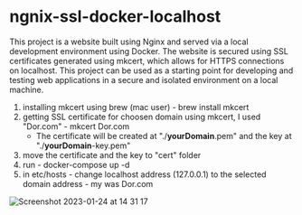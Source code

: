 # ngnix-ssl-docker-localhost
This project is a website built using Nginx and served via a local development environment using Docker.
The website is secured using SSL certificates generated using mkcert, which allows for HTTPS connections on localhost.
This project can be used as a starting point for developing and testing web applications in a secure and isolated environment on a local machine.

1. installing mkcert using brew (mac user) - brew install mkcert
2. getting SSL certificate for choosen domain using mkcert, I used "Dor.com" -  mkcert Dor.com
   - The certificate will be created at "./**yourDomain**.pem" and the key at "./**yourDomain**-key.pem"
3. move the certificate and the key to "cert" folder
4. run - docker-compose up -d
5. in etc/hosts - change localhost address (127.0.0.1) to the selected domain address - my was Dor.com

![Screenshot 2023-01-24 at 14 31 17](https://user-images.githubusercontent.com/123317116/214292415-a89ad396-b784-4ec2-987b-c2d6b40e5343.png)
